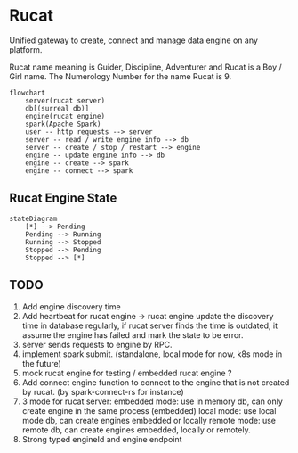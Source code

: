 # Rucat

Unified gateway to create, connect and manage data engine on any platform.

Rucat name meaning is Guider, Discipline, Adventurer and Rucat is a Boy / Girl name. The Numerology Number for the name Rucat is 9.

```mermaid
flowchart
    server(rucat server)
    db[(surreal db)]
    engine(rucat engine)
    spark(Apache Spark)
    user -- http requests --> server
    server -- read / write engine info --> db
    server -- create / stop / restart --> engine
    engine -- update engine info --> db
    engine -- create --> spark
    engine -- connect --> spark
```

## Rucat Engine State

```mermaid
stateDiagram
    [*] --> Pending
    Pending --> Running
    Running --> Stopped
    Stopped --> Pending
    Stopped --> [*]
```

## TODO

1. Add engine discovery time
2. Add heartbeat for rucat engine -> rucat engine update the discovery time in database regularly, if rucat server finds the time is outdated, it assume the engine has failed and mark the state to be error.
3. server sends requests to engine by RPC.
4. implement spark submit. (standalone, local mode for now, k8s mode in the future)
5. mock rucat engine for testing / embedded rucat engine ?
6. Add connect engine function to connect to the engine that is not created by rucat. (by spark-connect-rs for instance)
7. 3 mode for rucat server:
  embedded mode: use in memory db, can only create engine in the same process (embedded)
  local mode: use local mode db, can create engines embedded or locally
  remote mode: use remote db, can create engines embedded, locally or remotely.
8. Strong typed engineId and engine endpoint
